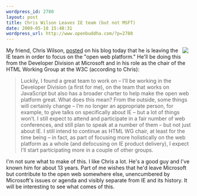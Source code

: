 ```yaml
--- 
wordpress_id: 2780
layout: post
title: Chris Wilson Leaves IE team (but not MSFT)
date: 2009-05-18 15:48:31
wordpress_url: http://www.openbuddha.com/?p=2780
---
```

<a href="http://www.flickr.com/photos/cwilso/171421679/"><img src="http://farm1.static.flickr.com/64/171421679_259d531cb5_m.jpg" align="right" border="0" hspace="10" /></a>My friend, Chris Wilson, <a href="http://cwilso.com/2009/05/18/leaving-las-vegas/">posted</a> on his blog today that he is leaving the IE team in order to focus on the "open web platform." He'll be doing this from the Developer Division at Microsoft and in his role as the chair of the HTML Working Group at the W3C (according to Chris): <blockquote>
                                                                                                                                                                                                                                                                                                                                                                                                                                                                                                                                                                                                                                                                                                                                                                                                                                                                                                                            Luckily, I found a great team to work on – I’ll be working in the Developer Division (a first for me), on the team that works on JavaScript but also has a broader charter to help make the open web platform great. What does this mean? From the outside, some things will certainly change – I’m no longer an appropriate person, for example, to give talks on specifically about IE – but a lot of things won’t. I still expect to attend and participate in a fair number of web conferences, and still plan to speak at a number of them – but not just about IE. I still intend to continue as HTML WG chair, at least for the time being – in fact, as part of focusing more holistically on the web platform as a whole (and defocusing on IE product delivery), I expect I’ll start participating more in a couple of other groups.
                                                                                                                                                                                                                                                                                                                                                                                                                                                                                                                                                                                                                                                                                                                                                                                                                                                                                                                          </blockquote> I'm not sure what to make of this. I like Chris a lot. He's a good guy and I've known him for about 13 years. Part of me wishes that he'd leave Microsoft but contribute to the open web somewhere else, unencumbered by Microsoft's issues or agenda and visibly separate from IE and its history. It will be interesting to see what comes of this.